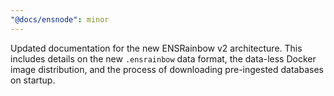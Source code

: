 ```yaml
---
"@docs/ensnode": minor
---
```


Updated documentation for the new ENSRainbow v2 architecture. This includes details on the new `.ensrainbow` data format, the data-less Docker image distribution, and the process of downloading pre-ingested databases on startup.
